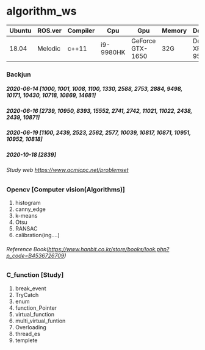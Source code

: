 # algorithm_ws
|Ubuntu|ROS.ver|Compiler|Cpu|Gpu|Memory|Device|
|------|---|---|---|---|---|---|
|18.04|Melodic|c++11|i9-9980HK|GeForce GTX-1650|32G|Dell-XPS-9570|

### Backjun
##### 2020-06-14 [1000, 1001, 1008, 1100, 1330, 2588, 2753, 2884, 9498, 10171, 10430, 10718, 10869, 14681]
##### 2020-06-16 [2739, 10950, 8393, 15552, 2741, 2742, 11021, 11022, 2438, 2439, 10871]
##### 2020-06-19 [1100, 2439, 2523, 2562, 2577, 10039, 10817, 10871, 10951, 10952, 10818]
##### 2020-10-18 [2839]
###### Study web https://www.acmicpc.net/problemset

### __Opencv__ [Computer vision(Algorithms)]
1. histogram
2. canny_edge
3. k-means
4. Otsu
5. RANSAC
6. calibration(ing....)
###### Reference Book(https://www.hanbit.co.kr/store/books/look.php?p_code=B4536726709)


### **C_function** [Study]
1. break_event
2. TryCatch
3. enum
4. function_Pointer
5. virtual_function
6. multi_virtual_funtion
7. Overloading
8. thread_es
9. templete
